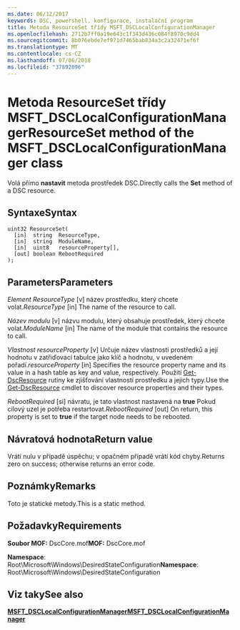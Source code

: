 ```yaml
---
ms.date: 06/12/2017
keywords: DSC, powershell, konfigurace, instalační program
title: Metoda ResourceSet třídy MSFT_DSCLocalConfigurationManager
ms.openlocfilehash: 2712b7ff0a19e643c1f343d436c084f8970c9dd4
ms.sourcegitcommit: 8b076ebde7ef971d7465bab834a3c2a32471ef6f
ms.translationtype: MT
ms.contentlocale: cs-CZ
ms.lasthandoff: 07/06/2018
ms.locfileid: "37892096"
---
```

# <a name="resourceset-method-of-the-msftdsclocalconfigurationmanager-class"></a><span data-ttu-id="f5e75-103">Metoda ResourceSet třídy MSFT_DSCLocalConfigurationManager</span><span class="sxs-lookup"><span data-stu-id="f5e75-103">ResourceSet method of the MSFT_DSCLocalConfigurationManager class</span></span>

<span data-ttu-id="f5e75-104">Volá přímo **nastavit** metoda prostředek DSC.</span><span class="sxs-lookup"><span data-stu-id="f5e75-104">Directly calls the **Set** method of a DSC resource.</span></span>

## <a name="syntax"></a><span data-ttu-id="f5e75-105">Syntaxe</span><span class="sxs-lookup"><span data-stu-id="f5e75-105">Syntax</span></span>

```mof
uint32 ResourceSet(
  [in]  string  ResourceType,
  [in]  string  ModuleName,
  [in]  uint8   resourceProperty[],
  [out] boolean RebootRequired
);
```

## <a name="parameters"></a><span data-ttu-id="f5e75-106">Parameters</span><span class="sxs-lookup"><span data-stu-id="f5e75-106">Parameters</span></span>

<span data-ttu-id="f5e75-107">*Element ResourceType* \[v\] název prostředku, který chcete volat.</span><span class="sxs-lookup"><span data-stu-id="f5e75-107">*ResourceType* \[in\] The name of the resource to call.</span></span>

<span data-ttu-id="f5e75-108">*Název modulu* \[v\] názvu modulu, který obsahuje prostředek, který chcete volat.</span><span class="sxs-lookup"><span data-stu-id="f5e75-108">*ModuleName* \[in\] The name of the module that contains the resource to call.</span></span>

<span data-ttu-id="f5e75-109">*Vlastnost resourceProperty* \[v\] Určuje název vlastnosti prostředků a její hodnotu v zatřiďovací tabulce jako klíč a hodnotu, v uvedeném pořadí.</span><span class="sxs-lookup"><span data-stu-id="f5e75-109">*resourceProperty* \[in\] Specifies the resource property name and its value in a hash table as key and value, respectively.</span></span> <span data-ttu-id="f5e75-110">Použití [Get-DscResource](/powershell/module/PSDesiredStateConfiguration/Get-DscResource) rutiny ke zjišťování vlastností prostředku a jejich typy.</span><span class="sxs-lookup"><span data-stu-id="f5e75-110">Use the [Get-DscResource](/powershell/module/PSDesiredStateConfiguration/Get-DscResource) cmdlet to discover resource properties and their types.</span></span>

<span data-ttu-id="f5e75-111">*RebootRequired* \[si\] návratu, je tato vlastnost nastavená na **true** Pokud cílový uzel je potřeba restartovat.</span><span class="sxs-lookup"><span data-stu-id="f5e75-111">*RebootRequired* \[out\] On return, this property is set to **true** if the target node needs to be rebooted.</span></span>

## <a name="return-value"></a><span data-ttu-id="f5e75-112">Návratová hodnota</span><span class="sxs-lookup"><span data-stu-id="f5e75-112">Return value</span></span>

<span data-ttu-id="f5e75-113">Vrátí nulu v případě úspěchu; v opačném případě vrátí kód chyby.</span><span class="sxs-lookup"><span data-stu-id="f5e75-113">Returns zero on success; otherwise returns an error code.</span></span>

## <a name="remarks"></a><span data-ttu-id="f5e75-114">Poznámky</span><span class="sxs-lookup"><span data-stu-id="f5e75-114">Remarks</span></span>

<span data-ttu-id="f5e75-115">Toto je statické metody.</span><span class="sxs-lookup"><span data-stu-id="f5e75-115">This is a static method.</span></span>

## <a name="requirements"></a><span data-ttu-id="f5e75-116">Požadavky</span><span class="sxs-lookup"><span data-stu-id="f5e75-116">Requirements</span></span>

<span data-ttu-id="f5e75-117">**Soubor MOF:** DscCore.mof</span><span class="sxs-lookup"><span data-stu-id="f5e75-117">**MOF:** DscCore.mof</span></span>

<span data-ttu-id="f5e75-118">**Namespace**: Root\Microsoft\Windows\DesiredStateConfiguration</span><span class="sxs-lookup"><span data-stu-id="f5e75-118">**Namespace**: Root\Microsoft\Windows\DesiredStateConfiguration</span></span>

## <a name="see-also"></a><span data-ttu-id="f5e75-119">Viz taky</span><span class="sxs-lookup"><span data-stu-id="f5e75-119">See also</span></span>

[<span data-ttu-id="f5e75-120">**MSFT_DSCLocalConfigurationManager**</span><span class="sxs-lookup"><span data-stu-id="f5e75-120">**MSFT_DSCLocalConfigurationManager**</span></span>](msft-dsclocalconfigurationmanager.md)